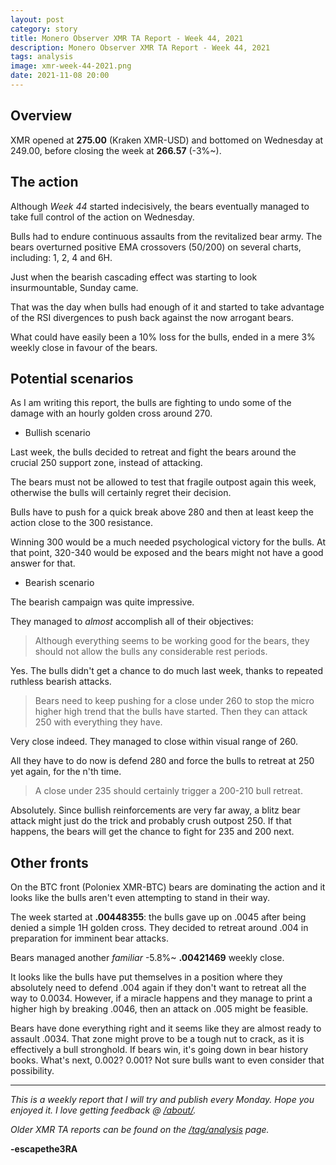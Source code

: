 ```yaml
---
layout: post
category: story
title: Monero Observer XMR TA Report - Week 44, 2021
description: Monero Observer XMR TA Report - Week 44, 2021
tags: analysis
image: xmr-week-44-2021.png
date: 2021-11-08 20:00
---
```


## Overview

XMR opened at **275.00** (Kraken XMR-USD) and bottomed on Wednesday at 249.00, before closing the week at **266.57** (-3%~). 

## The action

Although *Week 44* started indecisively, the bears eventually managed to take full control of the action on Wednesday.

Bulls had to endure continuous assaults from the revitalized bear army. The bears overturned positive EMA crossovers (50/200) on several charts, including: 1, 2, 4 and 6H.

Just when the bearish cascading effect was starting to look insurmountable, Sunday came.

That was the day when bulls had enough of it and started to take advantage of the RSI divergences to push back against the now arrogant bears. 

What could have easily been a 10% loss for the bulls, ended in a mere 3% weekly close in favour of the bears.

## Potential scenarios

As I am writing this report, the bulls are fighting to undo some of the damage with an hourly golden cross around 270.

- Bullish scenario

Last week, the bulls decided to retreat and fight the bears around the crucial 250 support zone, instead of attacking.

The bears must not be allowed to test that fragile outpost again this week, otherwise the bulls will certainly regret their decision.

Bulls have to push for a quick break above 280 and then at least keep the action close to the 300 resistance. 

Winning 300 would be a much needed psychological victory for the bulls. At that point, 320-340 would be exposed and the bears might not have a good answer for that.

- Bearish scenario

The bearish campaign was quite impressive. 

They managed to *almost* accomplish all of their objectives:

> Although everything seems to be working good for the bears, they should not allow the bulls any considerable rest periods. 

Yes. The bulls didn't get a chance to do much last week, thanks to repeated ruthless bearish attacks.

> Bears need to keep pushing for a close under 260 to stop the micro higher high trend that the bulls have started. Then they can attack 250 with everything they have.

Very close indeed. They managed to close within visual range of 260.

All they have to do now is defend 280 and force the bulls to retreat at 250 yet again, for the n'th time.

> A close under 235 should certainly trigger a 200-210 bull retreat.

Absolutely. Since bullish reinforcements are very far away, a blitz bear attack might just do the trick and probably crush outpost 250. If that happens, the bears will get the chance to fight for 235 and 200 next.

## Other fronts

On the BTC front (Poloniex XMR-BTC) bears are dominating the action and it looks like the bulls aren't even attempting to stand in their way.

The week started at **.00448355**: the bulls gave up on .0045 after being denied a simple 1H golden cross. They decided to retreat around .004 in preparation for imminent bear attacks.

Bears managed another *familiar* -5.8%~ **.00421469** weekly close. 

It looks like the bulls have put themselves in a position where they absolutely need to defend .004 again if they don't want to retreat all the way to 0.0034. However, if a miracle happens and they manage to print a higher high by breaking .0046, then an attack on .005 might be feasible. 

Bears have done everything right and it seems like they are almost ready to assault .0034. That zone might prove to be a tough nut to crack, as it is effectively a bull stronghold. If bears win, it's going down in bear history books. What's next, 0.002? 0.001? Not sure bulls want to even consider that possibility.

---

*This is a weekly report that I will try and publish every Monday. Hope you enjoyed it. I love getting feedback @ [/about/](/about/).*

*Older XMR TA reports can be found on the [/tag/analysis](/tag/analysis) page.*

**-escapethe3RA**
